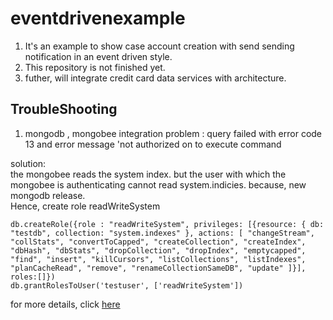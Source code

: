 # eventdrivenexample
1. It's an example to show case account creation with send sending notification in an event driven style.
2. This repository is not finished yet.
3. futher, will integrate credit card data services with architecture.

## TroubleShooting
1. mongodb , mongobee integration problem
:  query failed with error code 13 and error message 'not authorized on to execute command

  solution: </br>
  the mongobee reads the system index. but the user with which the mongobee is authenticating cannot read system.indicies. because, new mongodb release.</br>
  Hence, create role readWriteSystem</br>
  ```
  db.createRole({role : "readWriteSystem", privileges: [{resource: { db: "testdb", collection: "system.indexes" }, actions: [ "changeStream", "collStats", "convertToCapped", "createCollection", "createIndex", "dbHash", "dbStats", "dropCollection", "dropIndex", "emptycapped", "find", "insert", "killCursors", "listCollections", "listIndexes", "planCacheRead", "remove", "renameCollectionSameDB", "update" ]}], roles:[]})
  db.grantRolesToUser('testuser', ['readWriteSystem'])
  ```
  for more details, click [here](https://stackoverflow.com/questions/57721306/getting-not-authorized-for-query-on-testdb-system-indexes-src-mongo-db-commands/57870446#57870446)
